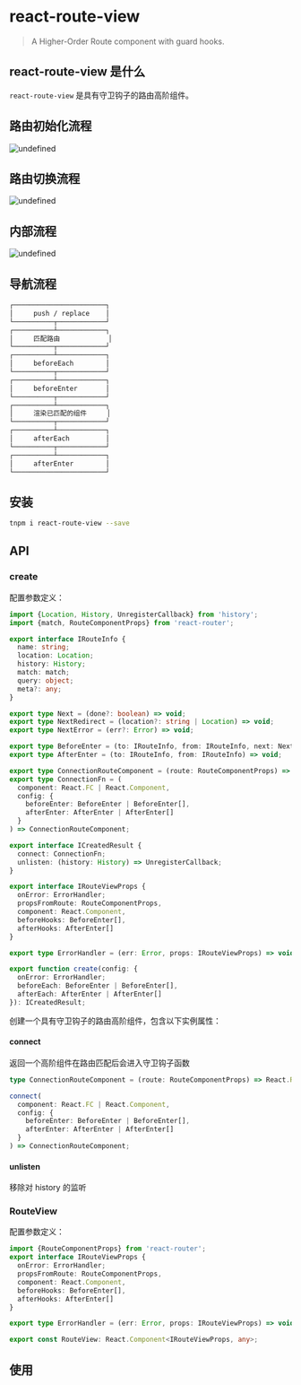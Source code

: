 # react-route-view

> A Higher-Order Route component with guard hooks.

## react-route-view 是什么

`react-route-view` 是具有守卫钩子的路由高阶组件。

## 路由初始化流程

![undefined](https://intranetproxy.alipay.com/skylark/lark/0/2021/png/269345/1626838881876-4c73b5a9-40cc-4e75-b8d3-b1a2938495a5.png) 

## 路由切换流程

![undefined](https://intranetproxy.alipay.com/skylark/lark/0/2021/png/269345/1626838917078-e4bef330-a8c8-4de0-852b-c75198dcdd2f.png) 

## 内部流程

![undefined](https://intranetproxy.alipay.com/skylark/lark/0/2021/png/269345/1626838974035-876380d3-709d-4d7a-b853-99651d47733b.png) 

## 导航流程

```txt
┌───────────────────────┐
│     push / replace    │
└──────────┬────────────┘
┌──────────┴────────────┐
│     匹配路由            │
└──────────┬────────────┘
┌──────────┴────────────┐
│     beforeEach        │
└──────────┬────────────┘
┌──────────┴────────────┐
│     beforeEnter       │
└──────────┬────────────┘
┌──────────┴────────────┐
│     渲染已匹配的组件     │
└──────────┬────────────┘
┌──────────┴────────────┐
│     afterEach         │
└──────────┬────────────┘
┌──────────┴────────────┐
│     afterEnter        │
└───────────────────────┘
```

## 安装

```bash
tnpm i react-route-view --save
```

## API

### create

配置参数定义：

```ts
import {Location, History, UnregisterCallback} from 'history';
import {match, RouteComponentProps} from 'react-router';

export interface IRouteInfo {
  name: string;
  location: Location;
  history: History;
  match: match;
  query: object;
  meta?: any;
}

export type Next = (done?: boolean) => void;
export type NextRedirect = (location?: string | Location) => void;
export type NextError = (err?: Error) => void;

export type BeforeEnter = (to: IRouteInfo, from: IRouteInfo, next: Next | NextError | NextRedirect) => void;
export type AfterEnter = (to: IRouteInfo, from: IRouteInfo) => void;

export type ConnectionRouteComponent = (route: RouteComponentProps) => React.ReactComponentElement;
export type ConnectionFn = (
  component: React.FC | React.Component, 
  config: {
    beforeEnter: BeforeEnter | BeforeEnter[],
    afterEnter: AfterEnter | AfterEnter[]
  }
) => ConnectionRouteComponent;

export interface ICreatedResult {
  connect: ConnectionFn;
  unlisten: (history: History) => UnregisterCallback;
}

export interface IRouteViewProps {
  onError: ErrorHandler;
  propsFromRoute: RouteComponentProps,
  component: React.Component,
  beforeHooks: BeforeEnter[],
  afterHooks: AfterEnter[]
}

export type ErrorHandler = (err: Error, props: IRouteViewProps) => void;

export function create(config: {
  onError: ErrorHandler;
  beforeEach: BeforeEnter | BeforeEnter[],
  afterEach: AfterEnter | AfterEnter[]
}): ICreatedResult;
```

创建一个具有守卫钩子的路由高阶组件，包含以下实例属性：

#### connect

返回一个高阶组件在路由匹配后会进入守卫钩子函数

```ts
type ConnectionRouteComponent = (route: RouteComponentProps) => React.ReactComponentElement;

connect(
  component: React.FC | React.Component, 
  config: {
    beforeEnter: BeforeEnter | BeforeEnter[],
    afterEnter: AfterEnter | AfterEnter[]
  }
) => ConnectionRouteComponent;
```

#### unlisten

移除对 history 的监听

### RouteView

配置参数定义：

```ts
import {RouteComponentProps} from 'react-router';
export interface IRouteViewProps {
  onError: ErrorHandler;
  propsFromRoute: RouteComponentProps,
  component: React.Component,
  beforeHooks: BeforeEnter[],
  afterHooks: AfterEnter[]
}

export type ErrorHandler = (err: Error, props: IRouteViewProps) => void;

export const RouteView: React.Component<IRouteViewProps, any>;
```

## 使用

